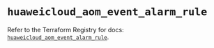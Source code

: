 # `huaweicloud_aom_event_alarm_rule`

Refer to the Terraform Registry for docs: [`huaweicloud_aom_event_alarm_rule`](https://registry.terraform.io/providers/huaweicloud/huaweicloud/1.71.1/docs/resources/aom_event_alarm_rule).

